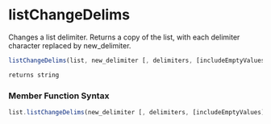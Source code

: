 # listChangeDelims

 Changes a list delimiter.
 Returns a copy of the list, with each delimiter character
 replaced by new_delimiter.

```javascript
listChangeDelims(list, new_delimiter [, delimiters, [includeEmptyValues]])
```

```javascript
returns string
```
### Member Function Syntax

```javascript
list.listChangeDelims(new_delimiter [, delimiters, [includeEmptyValues]])
```

